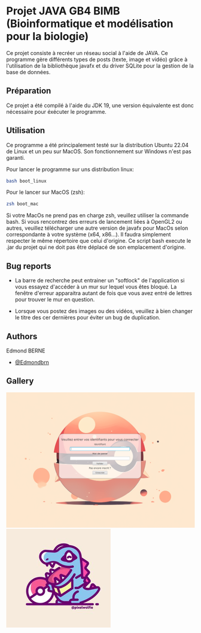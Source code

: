 
# Projet JAVA GB4 BIMB (Bioinformatique et modélisation pour la biologie)

Ce projet consiste à recréer un réseau social à l'aide de JAVA. Ce programme gère différents types de posts (texte, image et vidéo) grâce à l'utilisation de la bibliothèque javafx et du driver SQLite pour la gestion de la base de données.

## Préparation

Ce projet a été compilé à l'aide du JDK 19, une version équivalente est donc nécessaire pour éxécuter le programme.

## Utilisation

Ce programme a été principalement testé sur la distribution Ubuntu 22.04 de Linux et un peu sur MacOS. Son fonctionnement sur Windows n'est pas garanti.

Pour lancer le programme sur uns distribution linux:
```bash
bash boot_linux
```

Pour le lancer sur MacOS (zsh):
```zsh
zsh boot_mac
```

Si votre MacOs ne prend pas en charge zsh, veuillez utiliser la commande bash. Si vous rencontrez des erreurs de lancement liées à OpenGL2 ou autres, veuillez télécharger une autre version de javafx pour MacOs selon correspondante à votre système (x64, x86...). Il faudra simplement respecter le même répertoire que celui d'origine.
Ce script bash execute le .jar du projet qui ne doit pas être déplacé de son emplacement d'origine.

## Bug reports

- La barre de recherche peut entrainer un "softlock" de l'application si vous essayez d'accéder à un mur sur lequel vous êtes bloqué. La fenêtre d'erreur apparaitra autant de fois que vous avez entré de lettres pour trouver le mur en question.

- Lorsque vous postez des images ou des vidéos, veuillez à bien changer le titre des cer dernières pour éviter un bug de duplication.

## Authors
Edmond BERNE
- [@Edmondbrn](https://www.github.com/Edmondbrn)


## Gallery

![Logo](image1.png)
![Logo](image2.png)



